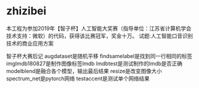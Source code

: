 # zhizibei
本工程为参加2019年【智子杯】人工智能大奖赛（指导单位：江苏省计算机学会 技术支持：微软）的代码，获得该比赛冠军，奖金十万。
试题:人工智能口音识别技术的商业应用方案

智子杯大赛后记
augdataset是随机平移
findsamelabel是找到同一行相同的标签
imglmdb180827是制作图像标签lmdb
lmdbtest是测试制作的lmdb是否正确
modelblend是融合各个模型，输出最后结果
resize是改变图像大小
spectrum_net是pytorch网络
testaccent是测试单个网络结果
